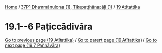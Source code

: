 
[Home](/) / [37P1 Dhammānuloma (1), Tikapaṭṭhānapāḷi (1)](../../37P1.md) / [19 Atītattika](../19.md)

# 19.1--6 Paṭiccādivāra

[Go to previous page (19 Atītattika)](../19.md) / [Go to parent page (19 Atītattika)](../19.md) / [Go to next page (19.7 Pañhāvāra)](19.7.md)



